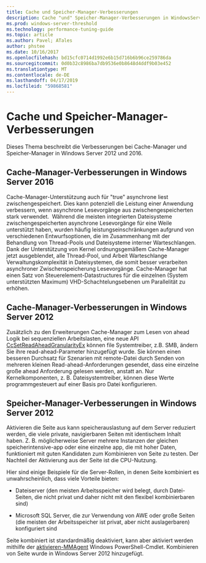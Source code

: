 ```yaml
---
title: Cache und Speicher-Manager-Verbesserungen
description: Cache "und" Speicher-Manager-Verbesserungen in WindowsServer 2016
ms.prod: windows-server-threshold
ms.technology: performance-tuning-guide
ms.topic: article
ms.author: Pavel; ATales
author: phstee
ms.date: 10/16/2017
ms.openlocfilehash: bd15cfc0714d1992e6b15d716b6b96ce259786da
ms.sourcegitcommit: 0d0b32c8986ba7db9536e0b8648d4ddf9b03e452
ms.translationtype: MT
ms.contentlocale: de-DE
ms.lasthandoff: 04/17/2019
ms.locfileid: "59868581"
---
```

# <a name="cache-and-memory-manager-improvements"></a>Cache und Speicher-Manager-Verbesserungen

Dieses Thema beschreibt die Verbesserungen bei Cache-Manager und Speicher-Manager in Windows Server 2012 und 2016.

## <a name="cache-manager-improvements-in-windows-server-2016"></a>Cache-Manager-Verbesserungen in Windows Server 2016
Cache-Manager-Unterstützung auch für "true" asynchrone liest zwischengespeichert.
Dies kann potenziell die Leistung einer Anwendung verbessern, wenn asynchrone Lesevorgänge aus zwischengespeicherten stark verwendet.  Während die meisten integrierten Dateisysteme zwischengespeicherten asynchrone Lesevorgänge für eine Weile unterstützt haben, wurden häufig leistungseinschränkungen aufgrund von verschiedenen Entwurfsoptionen, die im Zusammenhang mit der Behandlung von Thread-Pools und Dateisysteme interner Warteschlangen.  Dank der Unterstützung von Kernel ordnungsgemäßem Cache-Manager jetzt ausgeblendet, alle Thread-Pool, und Arbeit Warteschlange Verwaltungskomplexität in Dateisystemen, die somit besser verarbeiten asynchroner Zwischenspeicherung Lesevorgänge. Cache-Manager hat einen Satz von Steuerelement-Datastructures für die einzelnen (System unterstützten Maximum) VHD-Schachtelungsebenen um Parallelität zu erhöhen.


## <a name="cache-manager-improvements-in-windows-server-2012"></a>Cache-Manager-Verbesserungen in Windows Server 2012
Zusätzlich zu den Erweiterungen Cache-Manager zum Lesen von ahead Logik bei sequenziellen Arbeitslasten, eine neue API [CcSetReadAheadGranularityEx](https://msdn.microsoft.com/library/windows/hardware/hh406341.aspx) können file Systemtreiber, z.B. SMB, ändern Sie ihre read-ahead-Parameter hinzugefügt wurde. Sie können einen besseren Durchsatz für Szenarien mit remote-Datei durch Senden von mehreren kleinen Read-ahead-Anforderungen gesendet, dass eine einzelne große ahead Anforderung gelesen werden, anstatt an. Nur Kernelkomponenten, z. B. Dateisystemtreiber, können diese Werte programmgesteuert auf einer Basis pro Datei konfigurieren.

## <a name="memory-manager-improvements-in-windows-server-2012"></a>Speicher-Manager-Verbesserungen in Windows Server 2012
Aktivieren die Seite aus kann speicherauslastung auf dem Server reduziert werden, die viele private, navigierbaren Seiten mit identischem Inhalt haben. Z. B. möglicherweise Server mehrere Instanzen der gleichen speicherintensive-app oder eine einzelne app, die mit hoher Daten, funktioniert mit guten Kandidaten zum Kombinieren von Seite zu testen. Der Nachteil der Aktivierung aus der Seite ist die CPU-Nutzung.

Hier sind einige Beispiele für die Server-Rollen, in denen Seite kombiniert es unwahrscheinlich, dass viele Vorteile bieten:

-   Dateiserver (den meisten Arbeitsspeicher wird belegt, durch Datei-Seiten, die nicht privat und daher nicht mit den flexibel kombinierbaren sind)

-   Microsoft SQL Server, die zur Verwendung von AWE oder große Seiten (die meisten der Arbeitsspeicher ist privat, aber nicht auslagerbaren) konfiguriert sind

Seite kombiniert ist standardmäßig deaktiviert, kann aber aktiviert werden mithilfe der [aktivieren-MMAgent](https://technet.microsoft.com/library/jj658954.aspx) Windows PowerShell-Cmdlet. Kombinieren von Seite wurde in Windows Server 2012 hinzugefügt.
